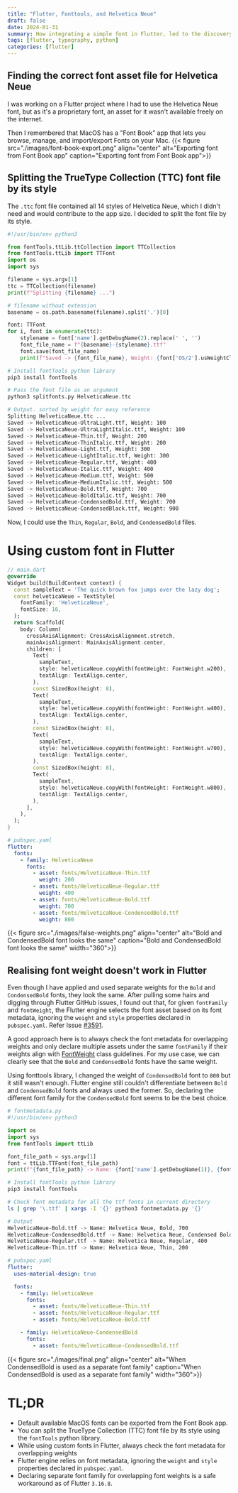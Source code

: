 ```yaml
---
title: "Flutter, Fonttools, and Helvetica Neue"
draft: false
date: 2024-01-31
summary: How integrating a simple font in Flutter, led to the discovery of interesting things
tags: [flutter, typography, python]
categories: [flutter]
---
```


## Finding the correct font asset file for Helvetica Neue
I was working on a Flutter project where I had to use the Helvetica Neue font, but as it's a proprietary font, an asset for it wasn't available freely on the internet. 

Then I remembered that MacOS has a "Font Book" app that lets you browse, manage, and import/export Fonts on your Mac.
{{< figure 
  src="./images/font-book-export.png" 
  align="center"
  alt="Exporting font from Font Book app"
  caption="Exporting font from Font Book app">}}

## Splitting the TrueType Collection (TTC) font file by its style
The `.ttc` font file contained all 14 styles of Helvetica Neue, which I didn't need and would contribute to the app size. 
I decided to split the font file by its style.

```python
#!/usr/bin/env python3

from fontTools.ttLib.ttCollection import TTCollection
from fontTools.ttLib import TTFont
import os
import sys

filename = sys.argv[1]
ttc = TTCollection(filename)
print(f"Splitting {filename} ...")

# filename without extension
basename = os.path.basename(filename).split('.')[0]

font: TTFont
for i, font in enumerate(ttc):
    stylename = font['name'].getDebugName(2).replace(' ', '')
    font_file_name = f"{basename}-{stylename}.ttf"
    font.save(font_file_name)
    print(f"Saved -> {font_file_name}, Weight: {font['OS/2'].usWeightClass}")
```
```bash
# Install fontTools python library
pip3 install fontTools

# Pass the font file as an argument
python3 splitfonts.py HelveticaNeue.ttc

# Output. sorted by weight for easy reference
Splitting HelveticaNeue.ttc ...
Saved -> HelveticaNeue-UltraLight.ttf, Weight: 100
Saved -> HelveticaNeue-UltraLightItalic.ttf, Weight: 100
Saved -> HelveticaNeue-Thin.ttf, Weight: 200
Saved -> HelveticaNeue-ThinItalic.ttf, Weight: 200
Saved -> HelveticaNeue-Light.ttf, Weight: 300
Saved -> HelveticaNeue-LightItalic.ttf, Weight: 300
Saved -> HelveticaNeue-Regular.ttf, Weight: 400
Saved -> HelveticaNeue-Italic.ttf, Weight: 400
Saved -> HelveticaNeue-Medium.ttf, Weight: 500
Saved -> HelveticaNeue-MediumItalic.ttf, Weight: 500
Saved -> HelveticaNeue-Bold.ttf, Weight: 700
Saved -> HelveticaNeue-BoldItalic.ttf, Weight: 700
Saved -> HelveticaNeue-CondensedBold.ttf, Weight: 700
Saved -> HelveticaNeue-CondensedBlack.ttf, Weight: 900
```

Now, I could use the `Thin`, `Regular`, `Bold`, and `CondensedBold` files.
# Using custom font in Flutter
```dart
// main.dart
@override
Widget build(BuildContext context) {
  const sampleText = 'The quick brown fox jumps over the lazy dog';
  const helveticaNeue = TextStyle(
    fontFamily: 'HelveticaNeue',
    fontSize: 16,
  );
  return Scaffold(
    body: Column(
      crossAxisAlignment: CrossAxisAlignment.stretch,
      mainAxisAlignment: MainAxisAlignment.center,
      children: [
        Text(
          sampleText,
          style: helveticaNeue.copyWith(fontWeight: FontWeight.w200),
          textAlign: TextAlign.center,
        ),
        const SizedBox(height: 8),
        Text(
          sampleText,
          style: helveticaNeue.copyWith(fontWeight: FontWeight.w400),
          textAlign: TextAlign.center,
        ),
        const SizedBox(height: 8),
        Text(
          sampleText,
          style: helveticaNeue.copyWith(fontWeight: FontWeight.w700),
          textAlign: TextAlign.center,
        ),
        const SizedBox(height: 8),
        Text(
          sampleText,
          style: helveticaNeue.copyWith(fontWeight: FontWeight.w800),
          textAlign: TextAlign.center,
        ),
      ],
    ),
  );
}
```

```yaml
# pubspec.yaml
flutter:
  fonts:
    - family: HelveticaNeue
      fonts:
        - asset: fonts/HelveticaNeue-Thin.ttf
          weight: 200
        - asset: fonts/HelveticaNeue-Regular.ttf
          weight: 400
        - asset: fonts/HelveticaNeue-Bold.ttf
          weight: 700
        - asset: fonts/HelveticaNeue-CondensedBold.ttf
          weight: 800
```

{{< figure src="./images/false-weights.png"
      align="center"
      alt="Bold and CondensedBold font looks the same"
      caption="Bold and CondensedBold font looks the same"
      width="360">}}

## Realising font weight doesn't work in Flutter
Even though I have applied and used separate weights for the `Bold` and `CondensedBold` fonts, they look the same. After pulling some hairs and digging through Flutter GitHub issues, I found out that, for given `fontFamily` and `fontWeight`, the Flutter engine selects the font asset based on its font metadata, ignoring the `weight` and `style` properties declared in `pubspec.yaml`. Refer Issue [#3591](https://github.com/flutter/website/issues/3591#issuecomment-521806077).

A good approach here is to always check the font metadata for overlapping weights and only declare multiple assets under the same `fontFamily` if their weights align with [FontWeight](https://api.flutter.dev/flutter/dart-ui/FontWeight-class.html) class guidelines. For my use case, we can clearly see that the `Bold` and `CondensedBold` fonts have the same weight.

Using fonttools library, I changed the weight of `CondensedBold` font to `800` but it still wasn't enough. Flutter engine still couldn't differentiate between `Bold` and `CondensedBold` fonts and always used the former. So, declaring the different font family for the `CondensedBold` font seems to be the best choice.

```python
# fontmetadata.py
#!/usr/bin/env python3

import os
import sys
from fontTools import ttLib

font_file_path = sys.argv[1]
font = ttLib.TTFont(font_file_path)
print(f"{font_file_path} -> Name: {font['name'].getDebugName(1)}, {font['name'].getDebugName(2)}, {font['OS/2'].usWeightClass}")
```
```bash
# Install fontTools python library
pip3 install fontTools

# Check font metadata for all the ttf fonts in current directory
ls | grep '\.ttf' | xargs -I '{}' python3 fontmetadata.py '{}'

# Output
HelveticaNeue-Bold.ttf -> Name: Helvetica Neue, Bold, 700
HelveticaNeue-CondensedBold.ttf -> Name: Helvetica Neue, Condensed Bold, 700
HelveticaNeue-Regular.ttf -> Name: Helvetica Neue, Regular, 400
HelveticaNeue-Thin.ttf -> Name: Helvetica Neue, Thin, 200
```
```yaml
# pubspec.yaml
flutter:
  uses-material-design: true

  fonts:
    - family: HelveticaNeue
      fonts:
        - asset: fonts/HelveticaNeue-Thin.ttf
        - asset: fonts/HelveticaNeue-Regular.ttf
        - asset: fonts/HelveticaNeue-Bold.ttf

    - family: HelveticaNeue-CondensedBold
      fonts:
        - asset: fonts/HelveticaNeue-CondensedBold.ttf
```
{{< figure src="./images/final.png"
      align="center"
      alt="When CondensedBold is used as a separate font family"
      caption="When CondensedBold is used as a separate font family"
      width="360">}}

# TL;DR
- Default available MacOS fonts can be exported from the Font Book app.
- You can split the TrueType Collection (TTC) font file by its style using the `fontTools` python library.
- While using custom fonts in Flutter, always check the font metadata for overlapping weights
- Flutter engine relies on font metadata, ignoring the `weight` and `style` properties declared in `pubspec.yaml`.
- Declaring separate font family for overlapping font weights is a safe workaround as of Flutter `3.16.8`.